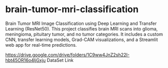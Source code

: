 # brain-tumor-mri-classification
 Brain Tumor MRI Image Classification using Deep Learning and Transfer Learning (ResNet50). This project classifies brain MRI scans into glioma, meningioma, pituitary tumor, and no tumor categories. It includes a custom CNN, transfer learning models, Grad-CAM visualizations, and a Streamlit web app for real-time predictions.

 https://drive.google.com/drive/folders/1C9ww4JnZ2sh22I-hbt45OR16o4ljGxju DataSet Link

